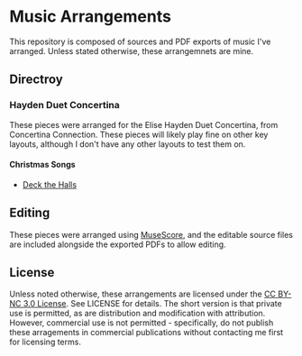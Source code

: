 # Music Arrangements

This repository is composed of sources and PDF exports of music I've arranged.
Unless stated otherwise, these arrangemnets are mine.

## Directroy

### Hayden Duet Concertina

These pieces were arranged for the Elise Hayden Duet Concertina, from
Concertina Connection.  These pieces will likely play fine on other key
layouts, although I don't have any other layouts to test them on.

#### Christmas Songs

* [Deck the Halls](https://raw.githubusercontent.com/drothu/music/master/christmas/Deck_the_Halls.pdf)

## Editing

These pieces were arranged using [MuseScore](https://musescore.org/), and the
editable source files are included alongside the exported PDFs to allow
editing.

## License

Unless noted otherwise, these arrangements are licensed under the [CC BY-NC 3.0
License](https://creativecommons.org/licenses/by-nc/3.0/legalcode).  See
LICENSE for details.  The short version is that private use is permitted, as
are distribution and modification with attribution.  However, commercial use is
not permitted - specifically, do not publish these arragements in commercial
publications without contacting me first for licensing terms.
